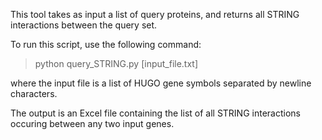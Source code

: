 This tool takes as input a list of query proteins, and returns all STRING interactions between the query set.

To run this script, use the following command:
>python query_STRING.py [input_file.txt]

where the input file is a list of HUGO gene symbols separated by newline characters. 

The output is an Excel file containing the list of all STRING interactions occuring between any two input genes.
